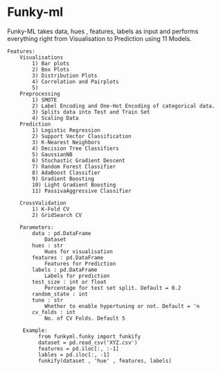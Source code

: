 # Funky-ml

Funky-ML takes data, hues , features, labels as input and performs everything right from Visualisation to Prediction using 11 Models.

    Features:
        Visualisations
            1) Bar plots
            2) Box Plots
            3) Distribution Plots
            4) Correlation and Pairplots
            5) 
        Preprocessing
            1) SMOTE 
            2) Label Encoding and One-Hot Encoding of categorical data.
            3) Splits data into Test and Train Set
            4) Scaling Data
        Prediction
            1) Logistic Regression
            2) Support Vector Classification
            3) K-Nearest Neighbors
            4) Decision Tree Classifiers
            5) GaussianNB
            6) Stochastic Gradient Descent
            7) Random Forest Classifier
            8) AdaBoost Classifier
            9) Gradient Boosting
            10) Light Gradient Boosting
            11) PassivaAggressive Classifier
            
        CrossValidation
            1) K-Fold CV
            2) GridSearch CV
        
        Parameters:
            data : pd.DataFrame
                Dataset
            hues : str
                Hues for visualisation
            features : pd.DataFrame
                Features for Prediction
            labels : pd.DataFrame
                Labels for prediction
            test_size : int or float
                Percentage for test set split. Default = 0.2
            random_state : int
            tune : str
                Whether to enable hypertuning or not. Default = 'n
            cv_folds : int
                No. of CV Folds. Default 5
                
         Example:
              from funkyml.funky import funkify
              dataset = pd.read_csv('XYZ.csv')
              features = pd.iloc[:, :-1]
              lables = pd.iloc[:, -1]
              funkify(dataset , 'hue' , features, labels)
              
